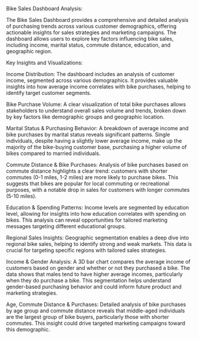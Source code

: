 Bike Sales Dashboard Analysis:

The Bike Sales Dashboard provides a comprehensive and detailed analysis of purchasing trends across various customer demographics, offering actionable insights for sales strategies and marketing campaigns. The dashboard allows users to explore key factors influencing bike sales, including income, marital status, commute distance, education, and geographic region.

Key Insights and Visualizations:

Income Distribution:
The dashboard includes an analysis of customer income, segmented across various demographics. It provides valuable insights into how average income correlates with bike purchases, helping to identify target customer segments.

Bike Purchase Volume:
A clear visualization of total bike purchases allows stakeholders to understand overall sales volume and trends, broken down by key factors like demographic groups and geographic location.

Marital Status & Purchasing Behavior:
A breakdown of average income and bike purchases by marital status reveals significant patterns. Single individuals, despite having a slightly lower average income, make up the majority of the bike-buying customer base, purchasing a higher volume of bikes compared to married individuals.

Commute Distance & Bike Purchases:
Analysis of bike purchases based on commute distance highlights a clear trend: customers with shorter commutes (0-1 miles, 1-2 miles) are more likely to purchase bikes. This suggests that bikes are popular for local commuting or recreational purposes, with a notable drop in sales for customers with longer commutes (5-10 miles).

Education & Spending Patterns:
Income levels are segmented by education level, allowing for insights into how education correlates with spending on bikes. This analysis can reveal opportunities for tailored marketing messages targeting different educational groups.

Regional Sales Insights:
Geographic segmentation enables a deep dive into regional bike sales, helping to identify strong and weak markets. This data is crucial for targeting specific regions with tailored sales strategies.

Income & Gender Analysis:
A 3D bar chart compares the average income of customers based on gender and whether or not they purchased a bike. The data shows that males tend to have higher average incomes, particularly when they do purchase a bike. This segmentation helps understand gender-based purchasing behavior and could inform future product and marketing strategies.

Age, Commute Distance & Purchases:
Detailed analysis of bike purchases by age group and commute distance reveals that middle-aged individuals are the largest group of bike buyers, particularly those with shorter commutes. This insight could drive targeted marketing campaigns toward this demographic.
